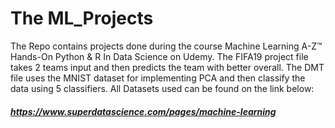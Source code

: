 # The ML_Projects
The Repo contains projects done during the course Machine Learning A-Z™ Hands-On Python & R In Data Science on Udemy. 
The FIFA19 project file takes 2 teams input and then predicts the team with better overall. The DMT file uses the MNIST dataset for implementing PCA and then classify the data using 5 classifiers. 
All Datasets used can be found on the link below:
##### https://www.superdatascience.com/pages/machine-learning
